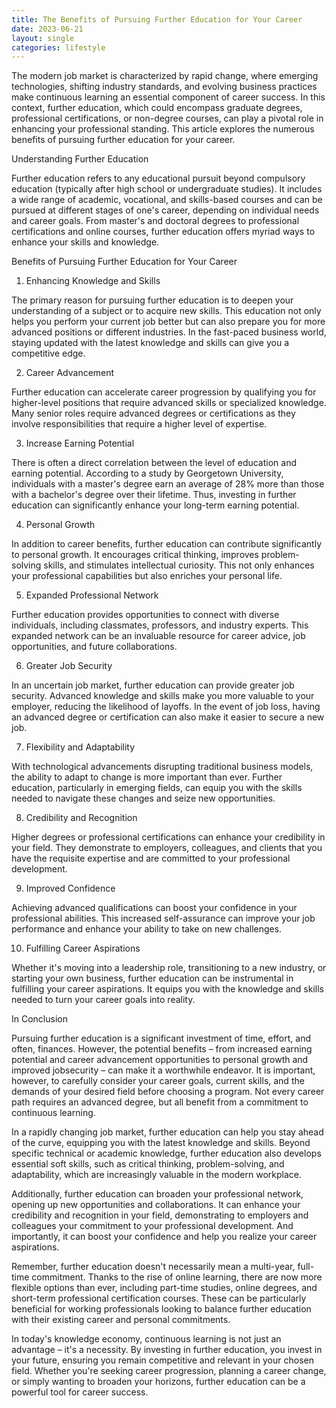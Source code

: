 ```yaml
---
title: The Benefits of Pursuing Further Education for Your Career
date: 2023-06-21
layout: single
categories: lifestyle
---
```

The modern job market is characterized by rapid change, where emerging technologies, shifting industry standards, and evolving business practices make continuous learning an essential component of career success. In this context, further education, which could encompass graduate degrees, professional certifications, or non-degree courses, can play a pivotal role in enhancing your professional standing. This article explores the numerous benefits of pursuing further education for your career.

Understanding Further Education

Further education refers to any educational pursuit beyond compulsory education (typically after high school or undergraduate studies). It includes a wide range of academic, vocational, and skills-based courses and can be pursued at different stages of one's career, depending on individual needs and career goals. From master's and doctoral degrees to professional certifications and online courses, further education offers myriad ways to enhance your skills and knowledge.

Benefits of Pursuing Further Education for Your Career

1. Enhancing Knowledge and Skills

The primary reason for pursuing further education is to deepen your understanding of a subject or to acquire new skills. This education not only helps you perform your current job better but can also prepare you for more advanced positions or different industries. In the fast-paced business world, staying updated with the latest knowledge and skills can give you a competitive edge.

2. Career Advancement

Further education can accelerate career progression by qualifying you for higher-level positions that require advanced skills or specialized knowledge. Many senior roles require advanced degrees or certifications as they involve responsibilities that require a higher level of expertise.

3. Increase Earning Potential

There is often a direct correlation between the level of education and earning potential. According to a study by Georgetown University, individuals with a master's degree earn an average of 28% more than those with a bachelor's degree over their lifetime. Thus, investing in further education can significantly enhance your long-term earning potential.

4. Personal Growth

In addition to career benefits, further education can contribute significantly to personal growth. It encourages critical thinking, improves problem-solving skills, and stimulates intellectual curiosity. This not only enhances your professional capabilities but also enriches your personal life.

5. Expanded Professional Network

Further education provides opportunities to connect with diverse individuals, including classmates, professors, and industry experts. This expanded network can be an invaluable resource for career advice, job opportunities, and future collaborations.

6. Greater Job Security

In an uncertain job market, further education can provide greater job security. Advanced knowledge and skills make you more valuable to your employer, reducing the likelihood of layoffs. In the event of job loss, having an advanced degree or certification can also make it easier to secure a new job.

7. Flexibility and Adaptability

With technological advancements disrupting traditional business models, the ability to adapt to change is more important than ever. Further education, particularly in emerging fields, can equip you with the skills needed to navigate these changes and seize new opportunities.

8. Credibility and Recognition

Higher degrees or professional certifications can enhance your credibility in your field. They demonstrate to employers, colleagues, and clients that you have the requisite expertise and are committed to your professional development.

9. Improved Confidence

Achieving advanced qualifications can boost your confidence in your professional abilities. This increased self-assurance can improve your job performance and enhance your ability to take on new challenges.

10. Fulfilling Career Aspirations

Whether it's moving into a leadership role, transitioning to a new industry, or starting your own business, further education can be instrumental in fulfilling your career aspirations. It equips you with the knowledge and skills needed to turn your career goals into reality.

In Conclusion

Pursuing further education is a significant investment of time, effort, and often, finances. However, the potential benefits – from increased earning potential and career advancement opportunities to personal growth and improved jobsecurity – can make it a worthwhile endeavor. It is important, however, to carefully consider your career goals, current skills, and the demands of your desired field before choosing a program. Not every career path requires an advanced degree, but all benefit from a commitment to continuous learning.

In a rapidly changing job market, further education can help you stay ahead of the curve, equipping you with the latest knowledge and skills. Beyond specific technical or academic knowledge, further education also develops essential soft skills, such as critical thinking, problem-solving, and adaptability, which are increasingly valuable in the modern workplace.

Additionally, further education can broaden your professional network, opening up new opportunities and collaborations. It can enhance your credibility and recognition in your field, demonstrating to employers and colleagues your commitment to your professional development. And importantly, it can boost your confidence and help you realize your career aspirations.

Remember, further education doesn't necessarily mean a multi-year, full-time commitment. Thanks to the rise of online learning, there are now more flexible options than ever, including part-time studies, online degrees, and short-term professional certification courses. These can be particularly beneficial for working professionals looking to balance further education with their existing career and personal commitments.

In today's knowledge economy, continuous learning is not just an advantage – it's a necessity. By investing in further education, you invest in your future, ensuring you remain competitive and relevant in your chosen field. Whether you're seeking career progression, planning a career change, or simply wanting to broaden your horizons, further education can be a powerful tool for career success.